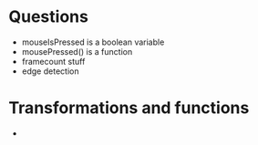 # Questions
* mouseIsPressed is a boolean variable
* mousePressed() is a function
* framecount stuff
* edge detection

# Transformations and functions
* 
